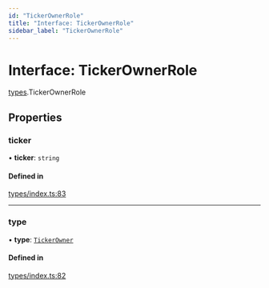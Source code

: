 ```yaml
---
id: "TickerOwnerRole"
title: "Interface: TickerOwnerRole"
sidebar_label: "TickerOwnerRole"
---
```


# Interface: TickerOwnerRole

[types](../../../modules/Types/Types.md).TickerOwnerRole

## Properties

### ticker

• **ticker**: `string`

#### Defined in

[types/index.ts:83](https://github.com/PolymeshAssociation/polymesh-sdk/blob/15be87e8/src/types/index.ts#L83)

___

### type

• **type**: [`TickerOwner`](../../../enums/Types/RoleType/RoleType.md#tickerowner)

#### Defined in

[types/index.ts:82](https://github.com/PolymeshAssociation/polymesh-sdk/blob/15be87e8/src/types/index.ts#L82)
